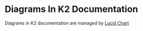 # Diagrams In K2 Documentation

Diagrams in K2 documentation are managed by [Lucid Chart](http://lucidchart.com)